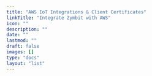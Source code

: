 ```yaml
---
title: "AWS IoT Integrations & Client Certificates"
linkTitle: "Integrate Zymbit with AWS"
icon: ""
description: ""
date: ""
lastmod: ""
draft: false
images: []
type: "docs"
layout: "list"
---
```

